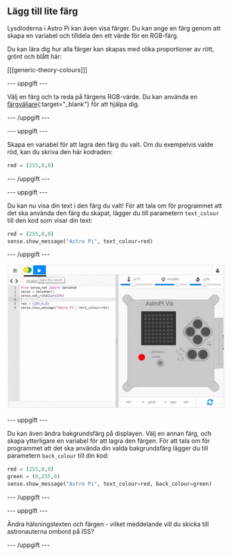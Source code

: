 ## Lägg till lite färg

Lysdioderna i Astro Pi kan även visa färger. Du kan ange en färg genom att skapa en variabel och tilldela den ett värde för en RGB-färg.

Du kan lära dig hur alla färger kan skapas med olika proportioner av rött, grönt och blått här:

[[[generic-theory-colours]]]

--- uppgift ---

Välj en färg och ta reda på färgens RGB-värde. Du kan använda en [färgväljare](https://www.w3schools.com/colors/colors_rgb.asp){:target="_blank"} för att hjälpa dig.

--- /uppgift ---

--- uppgift ---

Skapa en variabel för att lagra den färg du valt. Om du exempelvis valde röd, kan du skriva den här kodraden:

```python
red = (255,0,0)
```

--- /uppgift ---

--- uppgift ---

Du kan nu visa din text i den färg du valt! För att tala om för programmet att det ska använda den färg du skapat, lägger du till parametern `text_colour` till den kod som visar din text:

```python
red = (255,0,0)
sense.show_message("Astro Pi", text_colour=red)
```

--- /uppgift ---

![visa meddelande i färg](images/show-message-color.gif)

--- uppgift ---

Du kan även ändra bakgrundsfärg på displayen. Välj en annan färg, och skapa ytterligare en variabel för att lagra den färgen. För att tala om för programmet att det ska använda din valda bakgrundsfärg lägger du till parametern `back_colour` till din kod:

```python
red = (255,0,0)
green = (0,255,0)
sense.show_message("Astro Pi", text_colour=red, back_colour=green)
```

--- /uppgift ---

--- uppgift ---

Ändra hälsningstexten och färgen - vilket meddelande vill du skicka till astronauterna ombord på ISS?

--- /uppgift ---
